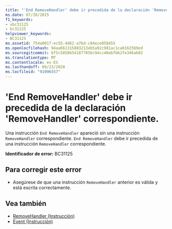 ```yaml
---
title: "'End RemoveHandler' debe ir precedida de la declaración 'RemoveHandler' correspondiente."
ms.date: 07/20/2015
f1_keywords:
- vbc31125
- bc31125
helpviewer_keywords:
- BC31125
ms.assetid: 754a0017-ec55-4d62-a7bd-c84ece058455
ms.openlocfilehash: 94aa661315883213eb5a92c981ac1ca0162569ed
ms.sourcegitcommit: bf5c5850654187705bc94cc40ebfb62fe346ab02
ms.translationtype: MT
ms.contentlocale: es-ES
ms.lasthandoff: 09/23/2020
ms.locfileid: "91096557"
---
```

# <a name="end-removehandler-must-be-preceded-by-a-matching-removehandler-declaration"></a>'End RemoveHandler' debe ir precedida de la declaración 'RemoveHandler' correspondiente.

Una instrucción `End RemoveHandler` apareció sin una instrucción `RemoveHandler` correspondiente. `End RemoveHandler` debe ir precedida de una instrucción `RemoveHandler` correspondiente.  
  
 **Identificador de error:** BC31125  
  
## <a name="to-correct-this-error"></a>Para corregir este error  
  
- Asegúrese de que una instrucción `RemoveHandler` anterior es válida y está escrita correctamente.  
  
## <a name="see-also"></a>Vea también

- [RemoveHandler (Instrucción)](../language-reference/statements/removehandler-statement.md)
- [Event (Instrucción)](../language-reference/statements/event-statement.md)
